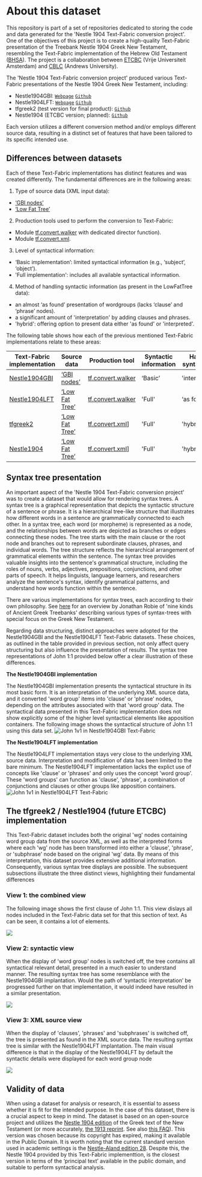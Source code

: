 # About this dataset

This repository is part of a set of repositories dedicated to storing the code and data generated for the 'Nestle 1904 Text-Fabric conversion project'. One of the objectives of this project is to create a high-quality Text-Fabric presentation of the Treebank Nestle 1904 Greek New Testament, resembling the Text-Fabric implementation of the Hebrew Old Testament ([BHSA](https://github.com/ETCBC/bhsa)). The project is a collaboration between [ETCBC](https://github.com/ETCBC) (Vrije Universiteit Amsterdam) and [CBLC](https://github.com/CenterBLC) (Andrews University). 

The 'Nestle 1904 Text-Fabric conversion project' produced various Text-Fabric presentations of the Nestle 1904 Greek New Testament, including:
* Nestle1904GBI: [`Webpage`](https://tonyjurg.github.io/Nestle1904GBI/) [`Github`](https://github.com/tonyjurg/Nestle1904GBI)
* Nestle1904LFT: [`Webpage`](https://tonyjurg.github.io/Nestle1904LFT/) [`Github`](https://github.com/tonyjurg/Nestle1904LFT)
* tfgreek2 (test version for final product): [`Github`](https://github.com/saulocantanhede/tfgreek2)
* Nestle1904 (ETCBC version; planned): [`Github`](https://github.com/ETCBC/nestle1904)

Each version utilizes a different conversion method and/or employs different source data, resulting in a distinct set of features that have been tailored to its specific intended use.

## Differences between datasets

Each of these Text-Fabric implementations has distinct features and was created differently. The fundamental differences are in the following areas:

1. Type of source data (XML input data):
* [‘GBI nodes’](https://github.com/tonyjurg/Nestle1904GBI/tree/main/resources/sourcedata)
*	[‘Low Fat Tree’](https://github.com/tonyjurg/Nestle1904LFT/tree/main/resources/xml)

2. Production tools used to perform the conversion to Text-Fabric:
*	Module [tf.convert.walker](https://annotation.github.io/text-fabric/tf/convert/walker.html#tf.convert.walker) with dedicated director function).
*	Module [tf.convert.xml](https://annotation.github.io/text-fabric/tf/convert/xml.html#tf.convert.xml).

3. Level of syntactical information:
*	‘Basic implementation’: limited syntactical information (e.g., ‘subject’, ‘object’).
*	'Full implementation': includes all available syntactical information.

4. Method of handling syntactic information (as present in the LowFatTree data):
*	an almost ‘as found’ presentation of wordgroups (lacks ‘clause’ and ‘phrase’ nodes).
*	a significant amount of 'interpretation' by adding clauses and phrases.
*	'hybrid': offering option to present data either 'as found' or 'interpreted'. 

The following table shows how each of the previous mentioned Text-Fabric implementations relate to these areas:

Text-Fabric implementation | Source data | Production tool | Syntactic information | Handling syntactic info
--- | --- | --- | --- | ---
[Nestle1904GBI](https://tonyjurg.github.io/Nestle1904GBI/) | [‘GBI nodes’](https://github.com/tonyjurg/Nestle1904GBI/tree/main/resources/sourcedata) | [tf.convert.walker](https://annotation.github.io/text-fabric/tf/convert/walker.html#tf.convert.walker) | ‘Basic’ | 'interpretation' 
[Nestle1904LFT](https://tonyjurg.github.io/Nestle1904LFT/) | [‘Low Fat Tree’](https://github.com/tonyjurg/Nestle1904LFT/tree/main/resources/xml) | [tf.convert.walker](https://annotation.github.io/text-fabric/tf/convert/walker.html#tf.convert.walker) | 'Full' | ‘as found’ 
[tfgreek2](https://github.com/saulocantanhede/tfgreek2) | [‘Low Fat Tree’](https://github.com/tonyjurg/Nestle1904LFT/tree/main/resources/xml) | [tf.convert.xml](https://annotation.github.io/text-fabric/tf/convert/xml.html#tf.convert.xml)] | 'Full' | 'hybrid'
[Nestle1904](https://github.com/ETCBC/nestle1904) | [‘Low Fat Tree’](https://github.com/tonyjurg/Nestle1904LFT/tree/main/resources/xml) | [tf.convert.xml](https://annotation.github.io/text-fabric/tf/convert/xml.html#tf.convert.xml)] | 'Full' | 'hybrid'

## Syntax tree presentation

An important aspect of the 'Nestle 1904 Text-Fabric conversion project' was to create a dataset that would allow for rendering syntax trees. A syntax tree is a graphical representation that depicts the syntactic structure of a sentence or phrase. It is a hierarchical tree-like structure that illustrates how different words in a sentence are grammatically connected to each other. In a syntax tree, each word (or morpheme) is represented as a node, and the relationships between words are depicted as branches or edges connecting these nodes. The tree starts with the main clause or the root node and branches out to represent subordinate clauses, phrases, and individual words. The tree structure reflects the hierarchical arrangement of grammatical elements within the sentence. The syntax tree provides valuable insights into the sentence's grammatical structure, including the roles of nouns, verbs, adjectives, prepositions, conjunctions, and other parts of speech. It helps linguists, language learners, and researchers analyze the sentence's syntax, identify grammatical patterns, and understand how words function within the sentence. 

There are various implementations for syntax trees, each according to their own philosophy. See [here](https://jonathanrobie.biblicalhumanities.org/blog/2017/12/20/treebanks-for-ancient-greek/) for an overview by Jonathan Robie of 'nine kinds of Ancient Greek Treebanks' describing various types of syntax-trees with special focus on the Greek New Testament.

Regarding data structuring, distinct approaches were adopted for the Nestle1904GBI and the Nestle1904LFT Text-Fabric datasets. These choices, as outlined in the table provided in previous section, not only affect query structuring but also influence the presentation of results. The syntax tree representations of John 1:1 provided below offer a clear illustration of these differences.

**The Nestle1904GBI implementation**

The Nestle1904GBI implementation presents the syntactical structure in its most basic form. It is an interpretation of the underlying XML source data, and it converted 'word group' items into 'clause' or 'phrase' nodes, depending on the attributes associated with that 'word group' data. The syntactical data presented in this Text-Fabric implementation does not show explicitly some of the higher level syntactical elements like apposition containers. The following image shows the syntactical structure of John 1:1 using this data set.
<img src="assets/images/john1v1GBI.jpg" alt="John 1v1 in Nestle1904GBI Text-Fabric">

**The Nestle1904LFT implementation**

The Nestle1904LFT implementation stays very close to the underlying XML source data. Interpretation and modification of data has been limited to the bare minimum. The Nestle1904LFT implementation lacks the explict use of concepts like 'clause' or 'phrases' and only  uses the concept 'word group'. These 'word groups' can function as 'clause', 'phrase', a combination of conjunctions and clauses or other groups like apposition containers.
<img src="assets/images/john1v1LFT.jpg" alt="John 1v1 in Nestle1904LFT Text-Fabric">

## The tfgreek2 / Nestle1904 (future ETCBC) implementation

This Text-Fabric dataset includes both the original 'wg' nodes containing word group data from the source XML, as well as the interpreted forms where each 'wg' node has been transformed into either a 'clause', 'phrase', or 'subphrase' node based on the original 'wg' data. By means of this interpretation, this dataset provides extensive additional information. Consequently, various syntax tree displays are possible. The subsequent subsections illustrate the three distinct views,  highlighting their fundamental differences


### View 1: the combined view 

The following image shows the first clause of John 1:1. This view dislays all nodes included in the Text-Fabric data set for that this section of text. As can be seen, it contains a lot of elements.

<img src="assets/images/John1v1ETCBC-all.png">

### View 2: syntactic view

When the display of 'word group' nodes is switched off, the tree contains all syntactical relevant detail, presented in a much easier to understand manner. The resulting syntax tree has some resemblance with the Nestle1904GBI implantation. Would the path of ‘syntactic interpretation’ be progressed further on that implementation, it would indeed have resulted in a similar presentation.

<img src="assets/images/John1v1ETCBC-syntax.png">

### View 3: XML source view

When the display of 'clauses', 'phrases' and 'subphrases' is switched off, the tree is presented as found in the XML source data. The resulting syntax tree is similar with the Nestle1904LFT implantation. The main visual difference is that in the display of the Nestle1904LFT by default the syntactic details were displayed for each word group node

<img src="assets/images/John1v1ETCBC-source.png">


## Validity of data

When using a dataset for analysis or research, it is essential to assess whether it is fit for the intended purpose. In the case of this dataset, there is a crucial aspect to keep in mind. The dataset is based on an open-source project and utilizes the [Nestle 1904 edition](https://archive.org/details/the-greek-new-testament-nestle-1904-us-edition) of the Greek text of the New Testament (or more accurately, [the 1913 reprint](https://archive.org/details/hkainediathekete00lond). See also [this FAQ](https://sites.google.com/site/nestle1904/faq)). This version was chosen because its copyright has expired, making it available in the Public Domain. It is worth noting that the current standard version used in academic settings is the [Nestle-Aland edition 28](https://www.academic-bible.com/en/online-bibles/novum-testamentum-graece-na-28/read-the-bible-text/). Despite this, the Nestle 1904 provided by this Text-Fabric implementtion, is the closest version in terms of the ‘principal text’ available in the public domain, and suitable to perform syntactical analysis. 


